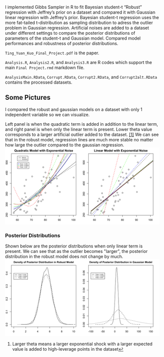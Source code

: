 I implemented Gibbs Sampler in R to fit Bayesian student-t “Robust” regression with Jeffrey’s prior on a dataset and compared it with Gaussian linear regression with Jeffrey’s prior. Bayesian student-t regression uses the more fat-tailed t-distribution as sampling distribution to adress the outlier problem in Gaussian regression. Artificial noises are added to a dataset under different settings to compare the posterior distributions of parameters of the student-t and Gaussian model. Compared model performances and robustness of posterior distributions.

`Ting_Yuan_Kuo_Final_Project.pdf` is the paper. 

`Analysis.R`, `Analysis2.R`, and `Analysis3.R` are R codes which support the main `Final Project.rmd` markdown file.

`AnalysisMain.RData`, `Corrupt.RData`, `Corrupt2.RData`, and `Corrupt2alt.RData` contains the processed datasets. 

## Some Pictures

I compared the robust and gaussian models on a dataset with only 1 independent variable so we can visualize.

Left panel is when the quadratic term is added in addition to the linear term, and right panel is when only the linear term is present. Lower theta value corresponds to a larger artificial outlier added to the dataset. <span id="a1">[[1]](#f1)</span> We can see that in the robust model, regression lines are much more stable no matter how large the outlier compared to the gaussian regression. 
![Robust vs. Gaussian Model with Exponential noise](https://github.com/james-kuo/bayesian-robust-regression/blob/master/regression_plot.png)

### Posterior Distributions
Shown below are the posterior distributions when only linear term is present. We can see that as the outlier becomes "larger", the posterior distribution in the robust model does not change by much.
![Posterior Distributions of Robust vs. Gaussian Model](https://github.com/james-kuo/bayesian-robust-regression/blob/master/posterior_distributions.png)

1. <span id="f1"></span> Larger theta means a larger exponential shock with a larger expected value is added to high-leverage points in the dataset[$\hookleftarrow$](#a1)

